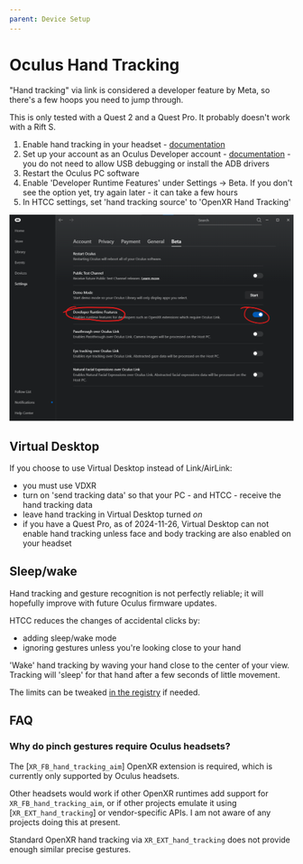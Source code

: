 ```yaml
---
parent: Device Setup
---
```


# Oculus Hand Tracking

"Hand tracking" via link is considered a developer feature by Meta, so there's a few hoops you need to jump through.

This is only tested with a Quest 2 and a Quest Pro. It probably doesn't work with a Rift S.

1. Enable hand tracking in your headset - [documentation](https://www.meta.com/help/quest/articles/headsets-and-accessories/controllers-and-hand-tracking/hand-tracking/)
2. Set up your account as an Oculus Developer account - [documentation](https://developer.oculus.com/documentation/native/android/mobile-device-setup/) - you do not need to allow USB debugging or install the ADB drivers
3. Restart the Oculus PC software
4. Enable 'Developer Runtime Features' under Settings -> Beta. If you don't see the option yet, try again later - it can take a few hours
5. In HTCC settings, set 'hand tracking source' to 'OpenXR Hand Tracking'

![Developer Runtime Features option](developer-runtime-features.png)

## Virtual Desktop

If you choose to use Virtual Desktop instead of Link/AirLink:

- you must use VDXR
- turn on 'send tracking data' so that your PC - and HTCC - receive the hand tracking data
- leave hand tracking in Virtual Desktop turned *on*
- if you have a Quest Pro, as of 2024-11-26, Virtual Desktop can not enable hand tracking unless face and body tracking are also enabled on your headset

## Sleep/wake

Hand tracking and gesture recognition is not perfectly reliable; it will hopefully improve with future Oculus firmware updates.

HTCC reduces the changes of accidental clicks by:
- adding sleep/wake mode
- ignoring gestures unless you're looking close to your hand

'Wake' hand tracking by waving your hand close to the center of your view. Tracking will 'sleep' for that hand after a few seconds of little movement.

The limits can be tweaked [in the registry](../../settings.md) if needed.

## FAQ

### Why do pinch gestures require Oculus headsets?

The [`XR_FB_hand_tracking_aim`] OpenXR extension is required, which is currently only supported by Oculus headsets.

Other headsets would work if other OpenXR runtimes add support for `XR_FB_hand_tracking_aim`, or if other projects emulate it using [`XR_EXT_hand_tracking`] or vendor-specific APIs. I am not aware of any projects doing this at present.

Standard OpenXR hand tracking via `XR_EXT_hand_tracking` does not provide enough similar precise gestures.
